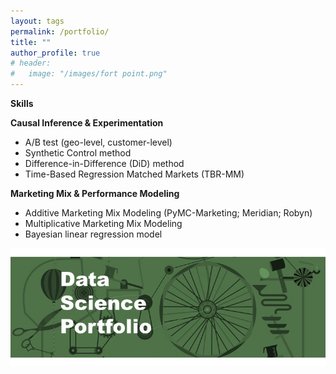 ```yaml
---
layout: tags
permalink: /portfolio/
title: ""
author_profile: true
# header:
#   image: "/images/fort point.png"
---
```


**Skills**

**Causal Inference & Experimentation**  
-	A/B test (geo-level, customer-level)
-	Synthetic Control method  
-	Difference-in-Difference (DiD) method   
-	Time-Based Regression Matched Markets (TBR-MM)   

**Marketing Mix & Performance Modeling**  
-	Additive Marketing Mix Modeling (PyMC-Marketing; Meridian; Robyn) 
-	Multiplicative Marketing Mix Modeling  
-	Bayesian linear regression model  

![Data Science](/assets/images/portfolio/Slide1.JPG)


